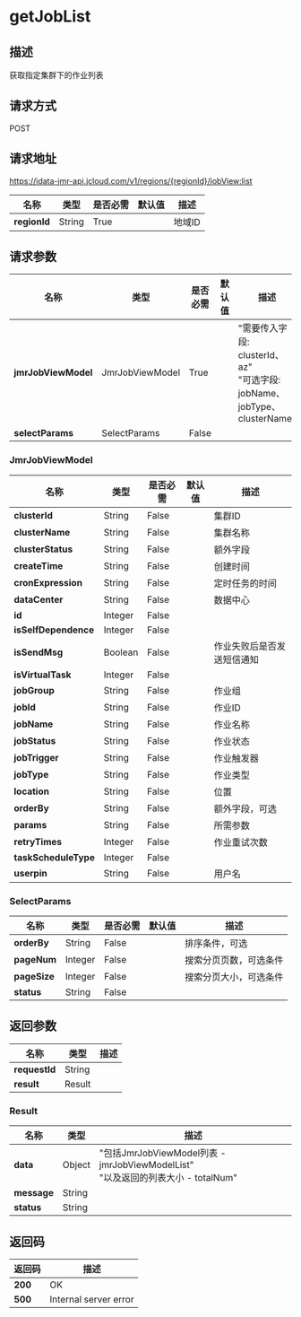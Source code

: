 # getJobList


## 描述
获取指定集群下的作业列表

## 请求方式
POST

## 请求地址
https://idata-jmr-api.jcloud.com/v1/regions/{regionId}/jobView:list

|名称|类型|是否必需|默认值|描述|
|---|---|---|---|---|
|**regionId**|String|True| |地域ID|

## 请求参数
|名称|类型|是否必需|默认值|描述|
|---|---|---|---|---|
|**jmrJobViewModel**|JmrJobViewModel|True| |"需要传入字段: clusterId、az"<br>"可选字段: jobName、jobType、clusterName"<br>|
|**selectParams**|SelectParams|False| | |

### JmrJobViewModel
|名称|类型|是否必需|默认值|描述|
|---|---|---|---|---|
|**clusterId**|String|False| |集群ID|
|**clusterName**|String|False| |集群名称|
|**clusterStatus**|String|False| |额外字段|
|**createTime**|String|False| |创建时间|
|**cronExpression**|String|False| |定时任务的时间|
|**dataCenter**|String|False| |数据中心|
|**id**|Integer|False| | |
|**isSelfDependence**|Integer|False| | |
|**isSendMsg**|Boolean|False| |作业失败后是否发送短信通知|
|**isVirtualTask**|Integer|False| | |
|**jobGroup**|String|False| |作业组|
|**jobId**|String|False| |作业ID|
|**jobName**|String|False| |作业名称|
|**jobStatus**|String|False| |作业状态|
|**jobTrigger**|String|False| |作业触发器|
|**jobType**|String|False| |作业类型|
|**location**|String|False| |位置|
|**orderBy**|String|False| |额外字段，可选|
|**params**|String|False| |所需参数|
|**retryTimes**|Integer|False| |作业重试次数|
|**taskScheduleType**|Integer|False| | |
|**userpin**|String|False| |用户名|
### SelectParams
|名称|类型|是否必需|默认值|描述|
|---|---|---|---|---|
|**orderBy**|String|False| |排序条件，可选|
|**pageNum**|Integer|False| |搜索分页页数，可选条件|
|**pageSize**|Integer|False| |搜索分页大小，可选条件|
|**status**|String|False| | |

## 返回参数
|名称|类型|描述|
|---|---|---|
|**requestId**|String| |
|**result**|Result| |

### Result
|名称|类型|描述|
|---|---|---|
|**data**|Object|"包括JmrJobViewModel列表 - jmrJobViewModelList"<br>"以及返回的列表大小 - totalNum"<br>|
|**message**|String| |
|**status**|String| |

## 返回码
|返回码|描述|
|---|---|
|**200**|OK|
|**500**|Internal server error|
